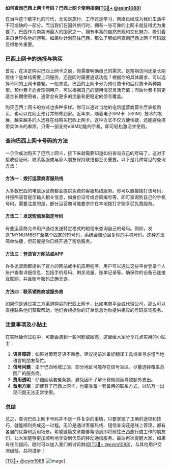 **如何查询巴西上网卡号码？巴西上网卡使用指南[[TG💪+ @esim1088](https://t.me/s/esim1088)]**

在当今这个数字化的时代，无论是旅行、工作还是学习，网络已经成为我们生活中不可或缺的一部分。而当我们在国外旅行时，拥有一张可靠的上网卡就显得尤为重要了。巴西作为南美洲最大的国家之一，拥有丰富的自然景观和文化魅力，吸引着来自世界各地的游客。如果你计划前往巴西，那么了解如何查询巴西上网卡号码就显得格外重要。

### 巴西上网卡的选择与购买

首先，在决定购买巴西上网卡之前，你需要明确自己的需求。是短期访问还是长期居住？是单纯需要上网服务，还是同时需要通话功能？根据你的具体需求，可以选择不同的上网卡套餐。一般来说，巴西的上网卡分为预付费卡和后付费卡两种类型。预付费卡适合短期用户，可以根据自己的使用情况灵活充值；而后付费卡则更适合长期使用者，通常会有更多的流量和更稳定的信号覆盖。

购买巴西上网卡的方式也多种多样。你可以通过当地的电信运营商营业厅直接购买，也可以在网上预订并邮寄到家。近年来，随着电子SIM卡（eSIM）技术的发展，越来越多的人选择在线购买巴西上网卡。这种方式不仅方便快捷，还能避免携带实体卡的麻烦。只需一部支持eSIM功能的手机，即可轻松激活并使用。

### 查询巴西上网卡号码的方法

一旦你成功购买了巴西上网卡，接下来就需要知道如何查询自己的号码了。这对于接收验证码、联系客服或与家人朋友保持联络都至关重要。以下是几种常见的查询方法：

#### 方法一：拨打运营商客服热线
大多数巴西的电信运营商都会提供免费的客服热线服务。你可以直接拨打该号码，并按照语音提示输入相关信息，如身份证号或合同编号等，即可查询到自己的手机号码。需要注意的是，部分运营商可能要求你在本地拨打才能享受免费服务。

#### 方法二：发送短信至指定号码
有些运营商允许用户通过发送特定格式的短信来查询自己的号码。例如，发送“MYNUMBER”至某个固定的短号码，系统会自动回复你的手机号码。这种方法简单快捷，但前提是你已经开通了短信服务。

#### 方法三：登录官方网站或APP
许多运营商都提供了官方的网站或手机应用程序，用户可以通过这些平台登录个人账户查看详细信息，包括手机号码、剩余流量、账单记录等。确保你的设备已连接互联网，并且账号密码正确无误。

#### 方法四：联系销售商或服务商
如果你是通过第三方渠道购买的巴西上网卡，比如电商平台或代理公司，那么可以直接联系他们获取帮助。他们会根据你的订单信息为你提供相应的号码查询服务。

### 注意事项及小贴士

在实际操作过程中，可能会遇到一些问题或困惑，这里给大家分享几点实用的小贴士：

1. **语言障碍**：如果对葡萄牙语不熟悉，建议提前准备好翻译工具或者寻求懂当地语言的朋友帮忙。
2. **信号问题**：由于巴西地域辽阔，部分地区可能存在信号盲区，尽量选择覆盖范围广的服务商。
3. **费用透明**：仔细阅读套餐条款，避免因不了解计费规则而导致额外支出。
4. **备用方案**：即使有了巴西上网卡，也要准备一套备用的联系方式，以防万一出现问题无法正常使用。

### 总结

总之，查询巴西上网卡号码并不是一件复杂的事情，只要掌握了正确的途径和技巧，就能顺利完成这一过程。无论是通过客服热线、短信查询还是线上管理，都有各自的优势和适用场景。希望这篇文章能够帮助到即将前往巴西旅行或工作的朋友们，让大家能够更加顺利地享受到优质的移动通信服务。最后再次提醒大家，如果有任何疑问，随时可以加入我们的讨论群组[[TG💪+ @esim1088](https://t.me/s/esim1088)]，与其他用户交流经验，共同进步！

[[TG💪+ @esim1088](https://t.me/s/esim1088) ![Image](https://i.postimg.cc/4NQfJmqS/Snipaste-2025-05-13-00-14-12.png)]